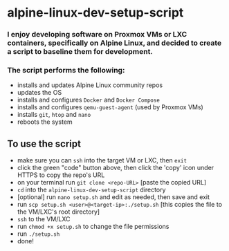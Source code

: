 # alpine-linux-dev-setup-script

### I enjoy developing software on Proxmox VMs or LXC containers, specifically on Alpine Linux, and decided to create a script to baseline them for development.

### The script performs the following:

* installs and updates Alpine Linux community repos
* updates the OS
* installs and configures `Docker` and `Docker Compose`
* installs and configures `qemu-guest-agent` (used by Proxmox VMs)
* installs `git`, `htop` and `nano`
* reboots the system

## To use the script

* make sure you can `ssh` into the target VM or LXC, then `exit`
* click the green "code" button above, then click the 'copy' icon under HTTPS to copy the repo's URL
* on your terminal run `git clone <repo-URL>` [paste the copied URL]
* `cd` into the `alpine-linux-dev-setup-script` directory
* [optional] run `nano setup.sh` and edit as needed, then save and exit
* run `scp setup.sh <user>@<target-ip>:./setup.sh` [this copies the file to the VM/LXC's root directory]
* `ssh` to the VM/LXC
* run `chmod +x setup.sh` to change the file permissions
* run `./setup.sh`
* done!